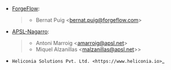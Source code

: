 - [ForgeFlow](https://forgeflow.com):

  > - Bernat Puig \<<bernat.puig@forgeflow.com>\>

- [APSL-Nagarro](https://apsl.tech):

  > - Antoni Marroig \<<amarroig@apsl.net>\>
  > - Miquel Alzanillas \<<malzanillas@apsl.net>>\>
- `Heliconia Solutions Pvt. Ltd. <https://www.heliconia.io>`_
